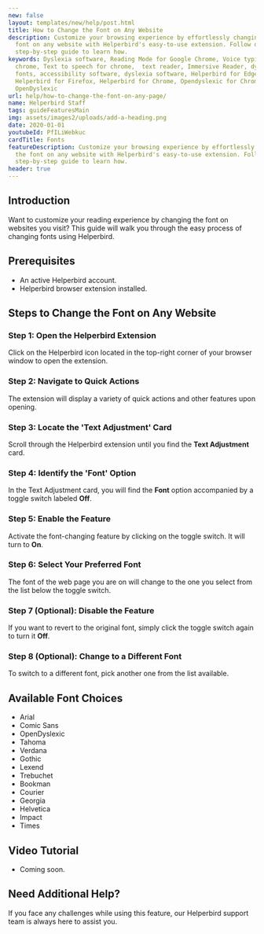 ```yaml
---
new: false
layout: templates/new/help/post.html
title: How to Change the Font on Any Website
description: Customize your browsing experience by effortlessly changing the
  font on any website with Helperbird's easy-to-use extension. Follow our
  step-by-step guide to learn how.
keywords: Dyslexia software, Reading Mode for Google Chrome, Voice typing for
  chrome, Text to speech for chrome,  text reader, Immersive Reader, dyslexia
  fonts, accessibility software, dyslexia software, Helperbird for Edge,
  Helperbird for Firefox, Helperbird for Chrome, Opendyslexic for Chrome,
  OpenDyslexic
url: help/how-to-change-the-font-on-any-page/
name: Helperbird Staff
tags: guideFeaturesMain
img: assets/images2/uploads/add-a-heading.png
date: 2020-01-01
youtubeId: PfILiWebkuc
cardTitle: Fonts
featureDescription: Customize your browsing experience by effortlessly changing
  the font on any website with Helperbird's easy-to-use extension. Follow our
  step-by-step guide to learn how.
header: true
---
```

## Introduction

Want to customize your reading experience by changing the font on websites you visit? This guide will walk you through the easy process of changing fonts using Helperbird.

## Prerequisites

- An active Helperbird account.
- Helperbird browser extension installed.

## Steps to Change the Font on Any Website

### Step 1: Open the Helperbird Extension

Click on the Helperbird icon located in the top-right corner of your browser window to open the extension.

### Step 2: Navigate to Quick Actions

The extension will display a variety of quick actions and other features upon opening.

### Step 3: Locate the 'Text Adjustment' Card

Scroll through the Helperbird extension until you find the **Text Adjustment** card.

### Step 4: Identify the 'Font' Option

In the Text Adjustment card, you will find the **Font** option accompanied by a toggle switch labeled **Off**.

### Step 5: Enable the Feature

Activate the font-changing feature by clicking on the toggle switch. It will turn to **On**.

### Step 6: Select Your Preferred Font

The font of the web page you are on will change to the one you select from the list below the toggle switch.

### Step 7 (Optional): Disable the Feature

If you want to revert to the original font, simply click the toggle switch again to turn it **Off**.

### Step 8 (Optional): Change to a Different Font

To switch to a different font, pick another one from the list available.

## Available Font Choices

- Arial
- Comic Sans
- OpenDyslexic
- Tahoma
- Verdana
- Gothic
- Lexend
- Trebuchet
- Bookman
- Courier
- Georgia
- Helvetica
- Impact
- Times

## Video Tutorial

- Coming soon.

## Need Additional Help?

If you face any challenges while using this feature, our Helperbird support team is always here to assist you.
